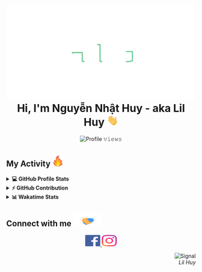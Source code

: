 <!-- Header -->
<h1 align="center">
  <img src="./images/logo.svg" width="500">
  <br>
  Hi, I'm Nguyễn Nhật Huy - aka Lil Huy <img src="./images/hi.gif" width="30px" height="30px">
</h1>

<!-- Counter -->
<p align="center">
  <img alt="Profile 𝚟𝚒𝚎𝚠𝚜" height="20px" src="https://hits.seeyoufarm.com/api/count/incr/badge.svg?url=https://github.com/oHTGo&count_bg=%23579E91&title_bg=%23555555&icon=&icon_color=%23E7E7E7&title=Views&edge_flat=false">
</p>

<!-- My Activity -->
<h2>My Activity <img src="./images/github-stats.gif" height="35px"></h2>
<details> 
  <summary><b>💻 GitHub Profile Stats</b></summary>
  <br>
  <p align="center">
    <img alt="Mosted used languages" src="https://github-readme-stats.vercel.app/api/top-langs/?username=oHTGo&layout=compact&theme=dark" height="192px"/>
    <br>
	  <img src="https://github-readme-stats.vercel.app/api?username=oHTGo&show_icons=true&icon_color=ffffff&theme=dark" alt="oHTGo's Github Stats" height="192px"/>
    <br>
    <b>Note:</b> Top languages is only a metric of the languages my public code consists of and doesn't reflect experience or skill level.
  </p>
</details>
<details>
  <summary><b>⚡ GitHub Contribution</b></summary>
  <br>
  <p><img alt="oHTGo's GitHub Contribution" src="https://github.com/oHTGo/oHTGo/blob/snake/snake.svg"/></p>
  <br>
</details>
<details> 
  <summary><b>📊 Wakatime Stats</b></summary>
  <br>
  
<!--START_SECTION:waka-->
**I'm a Night 🦉** 

```text
🌞 Morning    57 commits     ███░░░░░░░░░░░░░░░░░░░░░░   13.97% 
🌆 Daytime    134 commits    ████████░░░░░░░░░░░░░░░░░   32.84% 
🌃 Evening    173 commits    ██████████░░░░░░░░░░░░░░░   42.4% 
🌙 Night      44 commits     ██░░░░░░░░░░░░░░░░░░░░░░░   10.78%

```
📅 **I'm Most Productive on Tuesday** 

```text
Monday       63 commits     ███░░░░░░░░░░░░░░░░░░░░░░   15.44% 
Tuesday      76 commits     ████░░░░░░░░░░░░░░░░░░░░░   18.63% 
Wednesday    66 commits     ████░░░░░░░░░░░░░░░░░░░░░   16.18% 
Thursday     31 commits     ██░░░░░░░░░░░░░░░░░░░░░░░   7.6% 
Friday       43 commits     ██░░░░░░░░░░░░░░░░░░░░░░░   10.54% 
Saturday     56 commits     ███░░░░░░░░░░░░░░░░░░░░░░   13.73% 
Sunday       73 commits     ████░░░░░░░░░░░░░░░░░░░░░   17.89%

```


📊 **This Week I Spent My Time On** 

```text
⌚︎ Time Zone: Asia/Ho_Chi_Minh

💬 Programming Languages: 
TypeScript               3 hrs               ███████████████░░░░░░░░░░   59.81% 
JSON                     1 hr 34 mins        ███████░░░░░░░░░░░░░░░░░░   31.33% 
HTML                     11 mins             █░░░░░░░░░░░░░░░░░░░░░░░░   3.83% 
JavaScript               8 mins              ░░░░░░░░░░░░░░░░░░░░░░░░░   2.92% 
CSS                      5 mins              ░░░░░░░░░░░░░░░░░░░░░░░░░   1.72%

🔥 Editors: 
VS Code                  5 hrs 2 mins        █████████████████████████   100.0%

```


<!--END_SECTION:waka-->
</details>

<!-- Connection -->
<h2> Connect with me <img src="./images/handshake.gif" height="35px"></h2>
<p align="center">
  <a href="https://facebook.com/nguyennhathuy.orit" target="_blank">
    <code><img src="./images/facebook.svg" alt="nguyennhathuy.orit" height="30" width="40"/></code>
  </a>
  <a href="https://instagram.com/_.lil.huy._" target="_blank">
    <code><img src="./images/instagram.svg" alt="_.lil.huy._" height="30" width="40"/></code>
  </a>
</p>

<!-- Signal -->
<p align="right">
  <img alt="Signal" height="25px" src="https://media.giphy.com/media/hlRzt8TxCNVcEZBt9w/giphy.gif">
  <br>
  <em>Lil Huy</em>
</p>
